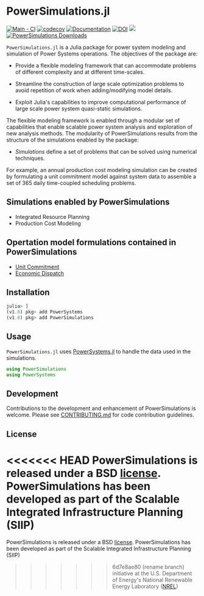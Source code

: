 # PowerSimulations.jl

[![Main - CI](https://github.com/NREL-Sienna/PowerSimulations.jl/actions/workflows/main-tests.yml/badge.svg)](https://github.com/NREL-Sienna/PowerSimulations.jl/actions/workflows/main-tests.yml)
[![codecov](https://codecov.io/gh/NREL-Sienna/PowerSimulations.jl/branch/main/graph/badge.svg)](https://codecov.io/gh/NREL-Sienna/PowerSimulations.jl)
[![Documentation](https://github.com/NREL-Sienna/PowerSimulations.jl/workflows/Documentation/badge.svg)](https://nrel-sienna.github.io/PowerSimulations.jl/latest)
[![DOI](https://zenodo.org/badge/109443246.svg)](https://zenodo.org/badge/latestdoi/109443246)
[<img src="https://img.shields.io/badge/slack-@Sienna/PSI-sienna.svg?logo=slack">](https://join.slack.com/t/nrel-sienna/shared_invite/zt-glam9vdu-o8A9TwZTZqqNTKHa7q3BpQ)
[![PowerSimulations Downloads](https://shields.io/endpoint?url=https://pkgs.genieframework.com/api/v1/badge/PowerSimulations)](https://pkgs.genieframework.com?packages=PowerSimulations)

`PowerSimulations.jl` is a Julia package for power system modeling and simulation of Power Systems operations. The objectives of the package are:

- Provide a flexible modeling framework that can accommodate problems of different complexity and at different time-scales.

- Streamline the construction of large scale optimization problems to avoid repetition of work when adding/modifying model details.

- Exploit Julia's capabilities to improve computational performance of large scale power system quasi-static simulations.

The flexible modeling framework is enabled through a modular set of capabilities that enable scalable power system analysis and exploration of new analysis methods. The modularity of PowerSimulations results from the structure of the simulations enabled by the package:

- _Simulations_ define a set of problems that can be solved using numerical techniques.

For example, an annual production cost modeling simulation can be created by formulating a unit commitment model against system data to assemble a set of 365 daily time-coupled scheduling problems.

## Simulations enabled by PowerSimulations

- Integrated Resource Planning
- Production Cost Modeling

## Opertation model formulations contained in PowerSimulations

- [Unit Commitment](https://en.wikipedia.org/wiki/Unit_commitment_problem_in_electrical_power_production)
- [Economic Dispatch](https://en.wikipedia.org/wiki/Economic_dispatch)

## Installation

```julia
julia> ]
(v1.8) pkg> add PowerSystems
(v1.8) pkg> add PowerSimulations
```

## Usage

`PowerSimulations.jl` uses [PowerSystems.jl](https://github.com/NREL-Sienna/PowerSystems.jl) to handle the data used in the simulations.

```julia
using PowerSimulations
using PowerSystems
```

## Development

Contributions to the development and enhancement of PowerSimulations is welcome. Please see [CONTRIBUTING.md](https://github.com/NREL-Sienna/PowerSimulations.jl/blob/main/CONTRIBUTING.md) for code contribution guidelines.

## License

<<<<<<< HEAD
PowerSimulations is released under a BSD [license](https://github.com/NREL-Sienna/PowerSimulations.jl/blob/main/LICENSE). PowerSimulations has been developed as part of the Scalable Integrated Infrastructure Planning (SIIP)
=======
PowerSimulations is released under a BSD [license](https://github.com/NREL/PowerSimulations.jl/blob/main/LICENSE). PowerSimulations has been developed as part of the Scalable Integrated Infrastructure Planning (SIIP)
>>>>>>> 6d7e8ae80 (rename branch)
initiative at the U.S. Department of Energy's National Renewable Energy Laboratory ([NREL](https://www.nrel.gov/))
